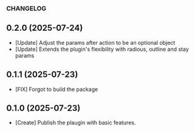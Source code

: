 ### CHANGELOG

## 0.2.0 (2025-07-24)
* [Update] Adjust the params after action to be an optional object
* [Update] Extends the plugin's flexibility with radious, outline and stay params 

## 0.1.1 (2025-07-23)
* [FIX] Forgot to build the package

## 0.1.0 (2025-07-23)
* [Create] Publish the plaugin with basic features.